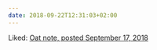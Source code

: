 ```yaml
---
date: 2018-09-22T12:31:03+02:00
---
```


Liked: [Oat note, posted September 17, 2018](https://eli.li/entry.php?id=20180917144217)
